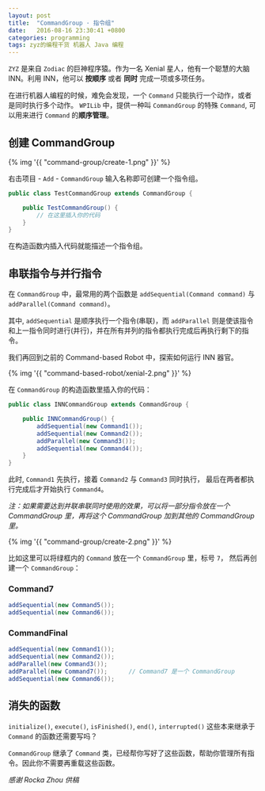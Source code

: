 ```yaml
---
layout: post
title:  "CommandGroup · 指令组"
date:   2016-08-16 23:30:41 +0800
categories: programming
tags: zyz的编程干货 机器人 Java 编程
---
```


`ZYZ` 是来自 `Zodiac` 的巨神程序猿。作为一名 Xenial 星人，他有一个聪慧的大脑 INN。利用
INN，他可以 **按顺序** 或者 **同时** 完成一项或多项任务。

在进行机器人编程的时候，难免会发现，一个 `Command` 只能执行一个动作，或者是同时执行多个动作。
`WPILib` 中，提供一种叫 `CommandGroup` 的特殊 `Command`, 可以用来进行 `Command` 的**顺序管理**。


## 创建 CommandGroup

{% img '{{ "command-group/create-1.png" }}' %}

右击项目 - `Add` - `CommandGroup` 输入名称即可创建一个指令组。

```java
public class TestCommandGroup extends CommandGroup {

    public TestCommandGroup() {
        // 在这里插入你的代码
    }
}
```

在构造函数内插入代码就能描述一个指令组。


## 串联指令与并行指令

在 `CommandGroup` 中，最常用的两个函数是 `addSequential(Command command)` 与
`addParallel(Command command)`。

其中, `addSequential` 是顺序执行一个指令(串联)，而 `addParallel`
则是使该指令和上一指令同时进行(并行)，并在所有并列的指令都执行完成后再执行剩下的指令。

我们再回到之前的 Command-based Robot 中，探索如何运行 INN 器官。

{% img '{{ "command-based-robot/xenial-2.png" }}' %}

在 `CommandGroup` 的构造函数里插入你的代码：

```java
public class INNCommandGroup extends CommandGroup {

    public INNCommandGroup() {
        addSequential(new Command1());
        addSequential(new Command2());
        addParallel(new Command3());
        addSequential(new Command4());
    }
}
```

此时, `Command1` 先执行，接着 `Command2` 与 `Command3` 同时执行，
最后在两者都执行完成后才开始执行 `Command4`。

*注：如果需要达到并联串联同时使用的效果，可以将一部分指令放在一个 CommandGroup 里，再将这个 CommandGroup 加到其他的 CommandGroup 里。*

{% img '{{ "command-group/create-2.png" }}' %}

比如这里可以将绿框内的 `Command` 放在一个 `CommandGroup` 里，标号 `7`，
然后再创建一个 `CommandGroup`：

### Command7

```java
addSequential(new Command5());
addSequential(new Command6());
```

### CommandFinal

```java
addSequential(new Command1());
addSequential(new Command2());
addParallel(new Command3());
addParallel(new Command7());      // Command7 是一个 CommandGroup
addSequential(new Command6());
```

## 消失的函数

`initialize()`, `execute()`, `isFinished()`, `end()`, `interrupted()` 这些本来继承于 `Command` 的函数还需要写吗？

`CommandGroup` 继承了 `Command` 类，已经帮你写好了这些函数，帮助你管理所有指令。因此你不需要再重载这些函数。

*感谢 Rocka Zhou 供稿*
